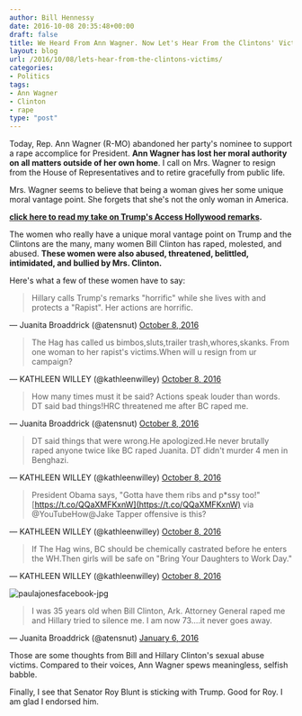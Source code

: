 ```yaml
---
author: Bill Hennessy
date: 2016-10-08 20:35:48+00:00
draft: false
title: We Heard From Ann Wagner. Now Let's Hear From the Clintons' Victims
layout: blog
url: /2016/10/08/lets-hear-from-the-clintons-victims/
categories:
- Politics
tags:
- Ann Wagner
- Clinton
- rape
type: "post"
---
```


Today, Rep. Ann Wagner (R-MO) abandoned her party's nominee to support a rape accomplice for President. **Ann Wagner has lost her moral authority **on** all matters outside of her own home**. I call on Mrs. Wagner to resign from the House of Representatives and to retire gracefully from public life.

Mrs. Wagner seems to believe that being a woman gives her some unique moral vantage point. She forgets that she's not the only woman in America.

**[click here to read my take on Trump's Access Hollywood remarks](https://hennessysview.com/2016/10/08/clinton-vs-trump-on-women/).**

The women who really have a unique moral vantage point on Trump and the Clintons are the many, many women Bill Clinton has raped, molested, and abused. **These women were also abused, threatened, belittled, intimidated, and bullied by Mrs. Clinton.**

Here's what a few of these women have to say:



> 

> 
> Hillary calls Trump's remarks "horrific" while she lives with and protects a "Rapist". Her actions are horrific.
> 
> 
— Juanita Broaddrick (@atensnut) [October 8, 2016](https://twitter.com/atensnut/status/784734493471019008)







> 

> 
> The Hag has called us bimbos,sluts,trailer trash,whores,skanks. From one woman to her rapist's victims.When will u resign from ur campaign?
> 
> 
— KATHLEEN WILLEY (@kathleenwilley) [October 8, 2016](https://twitter.com/kathleenwilley/status/784803445098242048)







> 

> 
> How many times must it be said? Actions speak louder than words. DT said bad things!HRC threatened me after BC raped me.
> 
> 
— Juanita Broaddrick (@atensnut) [October 8, 2016](https://twitter.com/atensnut/status/784726633588592640)







> 

> 
> DT said things that were wrong.He apologized.He never brutally raped anyone twice like BC raped Juanita. DT didn't murder 4 men in Benghazi.
> 
> 
— KATHLEEN WILLEY (@kathleenwilley) [October 8, 2016](https://twitter.com/kathleenwilley/status/784780707423920128)







> 

> 
> President Obama says, "Gotta have them ribs and p*ssy too!" [https://t.co/QQaXMFKxnW](https://t.co/QQaXMFKxnW) via @YouTubeHow@Jake Tapper offensive is this?
> 
> 
— KATHLEEN WILLEY (@kathleenwilley) [October 8, 2016](https://twitter.com/kathleenwilley/status/784834414811361280)







> 

> 
> If The Hag wins, BC should be chemically castrated before he enters the WH.Then girls will be safe on "Bring Your Daughters to Work Day."
> 
> 
— KATHLEEN WILLEY (@kathleenwilley) [October 8, 2016](https://twitter.com/kathleenwilley/status/784827495694544901)





![paulajonesfacebook-jpg](https://hennessysview.com/wp-content/uploads/2016/10/PaulaJonesFacebook.jpg.png)






> 

> 
> I was 35 years old when Bill Clinton, Ark. Attorney General raped me and Hillary tried to silence me. I am now 73....it never goes away.
> 
> 
— Juanita Broaddrick (@atensnut) [January 6, 2016](https://twitter.com/atensnut/status/684822324227379200)





Those are some thoughts from Bill and Hillary Clinton's sexual abuse victims. Compared to their voices, Ann Wagner spews meaningless, selfish babble.

Finally, I see that Senator Roy Blunt is sticking with Trump. Good for Roy. I am glad I endorsed him.
